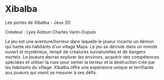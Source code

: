 # Xibalba
Les portes de Xibalba - Jeux 2D

Créateur : 
Lyes Aidoun
Charles Varin-Dupuis

Le jeu est une aventure/horreur dans laquelle le joueur incarne un démon qui hante les habitants d'un village Maya. Le jeu se déroule dans un monde ouvert et mystérieux, rempli de créatures surnaturelles et de dangers mortels. Le joueurs devras explorer les environs, acquérir des compétences spéciales et utiliser la ruse pour semer la terreur et la destruction crée par les habitants du village. Xibalba offre une expérience unique et terrifiante aux joueurs qui osent se mesurer à ses défis.
